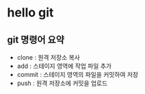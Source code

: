# hello git

## git 명령어 요약

- clone : 원격 저장소 복사
- add : 스테이지 영역에 작업 파일 추가
- commit : 스테이지 영역의 파일을 커밋하여 저장
- push : 원격 저장소에 커밋을 업로드